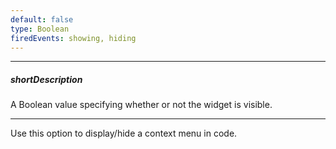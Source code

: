 ```yaml
---
default: false
type: Boolean
firedEvents: showing, hiding
---
```

---
##### shortDescription
A Boolean value specifying whether or not the widget is visible.

---
Use this option to display/hide a context menu in code.